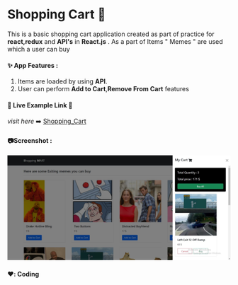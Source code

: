 # Shopping Cart :handbag:
This is a basic shopping cart application  created as part of practice for **react,redux** and **API's** in **React.js** . As a part of Items " Memes " are used which a user can buy

#### :sparkles: App  Features :
1. Items are loaded by using **API**.
2. User can perform **Add to Cart**,**Remove From Cart** features

#### :link: Live Example Link :link:
*visit here*  :arrow_right: [Shopping_Cart](https://wondrous-quokka-914331.netlify.app/ "Shopping_Cart")

#### :camera:Screenshot :

[![Scrrenshot](https://github.com/SPARSHpathak2002/React/blob/main/Shopping_cart/preview/Capture.JPG "Scrrenshot")](https://github.com/SPARSHpathak2002/React/blob/main/Shopping_cart/preview/Capture.JPG "Scrrenshot")

#### ❤️: Coding 
